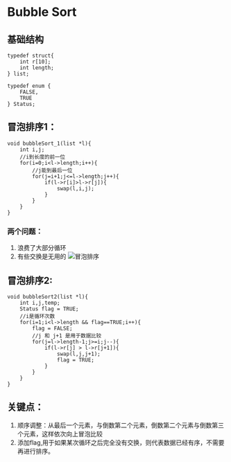 # Bubble Sort

## 基础结构

    typedef struct{
        int r[10];
        int length;
    } list;
    
    typedef enum {
        FALSE,
        TRUE
    } Status;
    
## 冒泡排序1：

    void bubbleSort_1(list *l){
        int i,j;
        //i到长度的前一位
        for(i=0;i<l->length;i++){
            //j能到最后一位
            for(j=i+1;j<=l->length;j++){
                if(l->r[i]>l->r[j]){
                    swap(l,i,j);
                }
            }
        }
    }

### 两个问题：

1. 浪费了大部分循环
1. 有些交换是无用的
![冒泡排序](https://github.com/xxllss/Data-Structures-and-Algorithms/blob/master/image/BubbleSort.png)

## 冒泡排序2:

    void bubbleSort2(list *l){
        int i,j,temp;
        Status flag = TRUE;
        //i是循环次数
        for(i=1;i<l->length && flag==TRUE;i++){
            flag = FALSE;
            //j 和 j+1 是用于数据比较
            for(j=l->length-1;j>=i;j--){
                if(l->r[j] > l->r[j+1]){
                    swap(l,j,j+1);
                    flag = TRUE;
                }
            }
        }
    }


## 关键点：

1. 顺序调整：从最后一个元素，与倒数第二个元素，倒数第二个元素与倒数第三个元素，这样依次向上冒泡比较
2. 添加flag,用于如果某次循环之后完全没有交换，则代表数据已经有序，不需要再进行排序。
